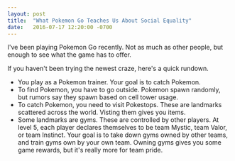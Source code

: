 ```yaml
---
layout: post
title:  "What Pokemon Go Teaches Us About Social Equality"
date:   2016-07-17 12:20:00 -0700
---
```


I've been playing Pokemon Go recently. Not as much as other people, but enough
to see what the game has to offer.

If you haven't been trying the newest craze, here's a quick rundown.

* You play as a Pokemon trainer. Your goal is to catch Pokemon.
* To find Pokemon, you have to go outside. Pokemon spawn randomly, but rumors
say they spawn based on cell tower usage.
* To catch Pokemon, you need to visit Pokestops. These are landmarks scattered
across the world. Visting them gives you items.
* Some landmarks are gyms. These are controlled by other players. At level 5,
each player declares themselves to be team Mystic, team Valor, or team
Instinct. Your goal is to take down gyms owned by other teams, and train gyms
own by your own team. Owning gyms gives you some game rewards, but it's really
more for team pride.


